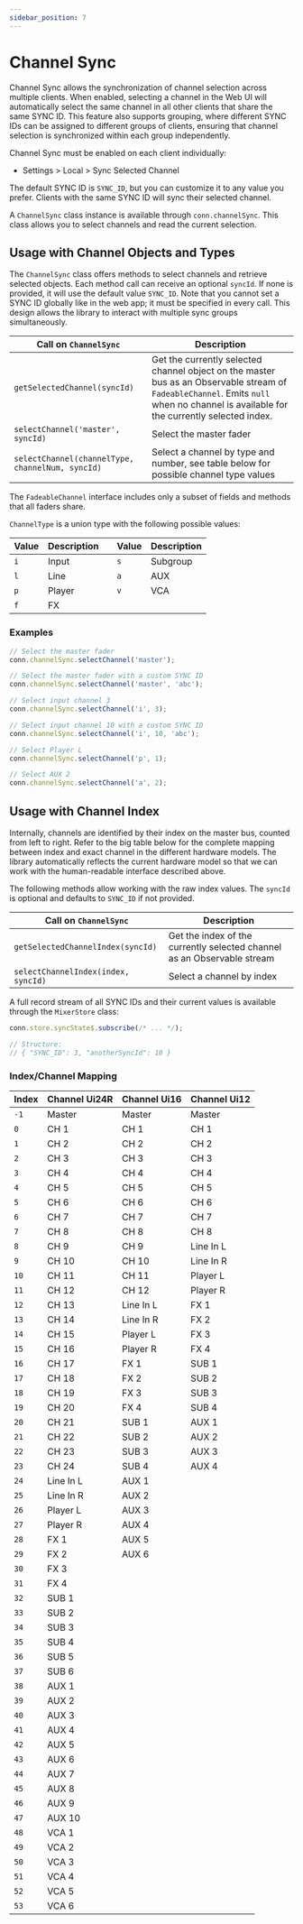 ```yaml
---
sidebar_position: 7
---
```


# Channel Sync

Channel Sync allows the synchronization of channel selection across multiple clients. When enabled, selecting a channel in the Web UI will automatically select the same channel in all other clients that share the same SYNC ID.
This feature also supports grouping, where different SYNC IDs can be assigned to different groups of clients, ensuring that channel selection is synchronized within each group independently.

Channel Sync must be enabled on each client individually:

- Settings > Local > Sync Selected Channel

The default SYNC ID is `SYNC_ID`, but you can customize it to any value you prefer.
Clients with the same SYNC ID will sync their selected channel.

A `ChannelSync` class instance is available through `conn.channelSync`. This class allows you to select channels and read the current selection.

## Usage with Channel Objects and Types

The `ChannelSync` class offers methods to select channels and retrieve selected objects. Each method call can receive an optional `syncId`. If none is provided, it will use the default value `SYNC_ID`. Note that you cannot set a SYNC ID globally like in the web app; it must be specified in every call. This design allows the library to interact with multiple sync groups simultaneously.

| Call on `ChannelSync`                            | Description                                                                                                                                                                           |
| ------------------------------------------------ | ------------------------------------------------------------------------------------------------------------------------------------------------------------------------------------- |
| `getSelectedChannel(syncId)`                     | Get the currently selected channel object on the master bus as an Observable stream of `FadeableChannel`. Emits `null` when no channel is available for the currently selected index. |
| `selectChannel('master', syncId)`                | Select the master fader                                                                                                                                                               |
| `selectChannel(channelType, channelNum, syncId)` | Select a channel by type and number, see table below for possible channel type values                                                                                                 |

The `FadeableChannel` interface includes only a subset of fields and methods that all faders share.

`ChannelType` is a union type with the following possible values:

| Value | Description |     | Value | Description |
| ----- | ----------- | --- | ----- | ----------- |
| `i`   | Input       |     | `s`   | Subgroup    |
| `l`   | Line        |     | `a`   | AUX         |
| `p`   | Player      |     | `v`   | VCA         |
| `f`   | FX          |     |       |             |

### Examples

```ts
// Select the master fader
conn.channelSync.selectChannel('master');

// Select the master fader with a custom SYNC ID
conn.channelSync.selectChannel('master', 'abc');

// Select input channel 3
conn.channelSync.selectChannel('i', 3);

// Select input channel 10 with a custom SYNC ID
conn.channelSync.selectChannel('i', 10, 'abc');

// Select Player L
conn.channelSync.selectChannel('p', 1);

// Select AUX 2
conn.channelSync.selectChannel('a', 2);
```

## Usage with Channel Index

Internally, channels are identified by their index on the master bus, counted from left to right. Refer to the big table below for the complete mapping between index and exact channel in the different hardware models. The library automatically reflects the current hardware model so that we can work with the human-readable interface described above.

The following methods allow working with the raw index values. The `syncId` is optional and defaults to `SYNC_ID` if not provided.

| Call on `ChannelSync`               | Description                                                             |
| ----------------------------------- | ----------------------------------------------------------------------- |
| `getSelectedChannelIndex(syncId)`   | Get the index of the currently selected channel as an Observable stream |
| `selectChannelIndex(index, syncId)` | Select a channel by index                                               |

A full record stream of all SYNC IDs and their current values is available through the `MixerStore` class:

```ts
conn.store.syncState$.subscribe(/* ... */);

// Structure:
// { "SYNC_ID": 3, "anotherSyncId": 10 }
```

### Index/Channel Mapping

| Index | Channel Ui24R | Channel Ui16 | Channel Ui12 |
| ----- | ------------- | ------------ | ------------ |
| `-1`  | Master        | Master       | Master       |
| `0`   | CH 1          | CH 1         | CH 1         |
| `1`   | CH 2          | CH 2         | CH 2         |
| `2`   | CH 3          | CH 3         | CH 3         |
| `3`   | CH 4          | CH 4         | CH 4         |
| `4`   | CH 5          | CH 5         | CH 5         |
| `5`   | CH 6          | CH 6         | CH 6         |
| `6`   | CH 7          | CH 7         | CH 7         |
| `7`   | CH 8          | CH 8         | CH 8         |
| `8`   | CH 9          | CH 9         | Line In L    |
| `9`   | CH 10         | CH 10        | Line In R    |
| `10`  | CH 11         | CH 11        | Player L     |
| `11`  | CH 12         | CH 12        | Player R     |
| `12`  | CH 13         | Line In L    | FX 1         |
| `13`  | CH 14         | Line In R    | FX 2         |
| `14`  | CH 15         | Player L     | FX 3         |
| `15`  | CH 16         | Player R     | FX 4         |
| `16`  | CH 17         | FX 1         | SUB 1        |
| `17`  | CH 18         | FX 2         | SUB 2        |
| `18`  | CH 19         | FX 3         | SUB 3        |
| `19`  | CH 20         | FX 4         | SUB 4        |
| `20`  | CH 21         | SUB 1        | AUX 1        |
| `21`  | CH 22         | SUB 2        | AUX 2        |
| `22`  | CH 23         | SUB 3        | AUX 3        |
| `23`  | CH 24         | SUB 4        | AUX 4        |
| `24`  | Line In L     | AUX 1        |              |
| `25`  | Line In R     | AUX 2        |              |
| `26`  | Player L      | AUX 3        |              |
| `27`  | Player R      | AUX 4        |              |
| `28`  | FX 1          | AUX 5        |              |
| `29`  | FX 2          | AUX 6        |              |
| `30`  | FX 3          |              |              |
| `31`  | FX 4          |              |              |
| `32`  | SUB 1         |              |              |
| `33`  | SUB 2         |              |              |
| `34`  | SUB 3         |              |              |
| `35`  | SUB 4         |              |              |
| `36`  | SUB 5         |              |              |
| `37`  | SUB 6         |              |              |
| `38`  | AUX 1         |              |              |
| `39`  | AUX 2         |              |              |
| `40`  | AUX 3         |              |              |
| `41`  | AUX 4         |              |              |
| `42`  | AUX 5         |              |              |
| `43`  | AUX 6         |              |              |
| `44`  | AUX 7         |              |              |
| `45`  | AUX 8         |              |              |
| `46`  | AUX 9         |              |              |
| `47`  | AUX 10        |              |              |
| `48`  | VCA 1         |              |              |
| `49`  | VCA 2         |              |              |
| `50`  | VCA 3         |              |              |
| `51`  | VCA 4         |              |              |
| `52`  | VCA 5         |              |              |
| `53`  | VCA 6         |              |              |
